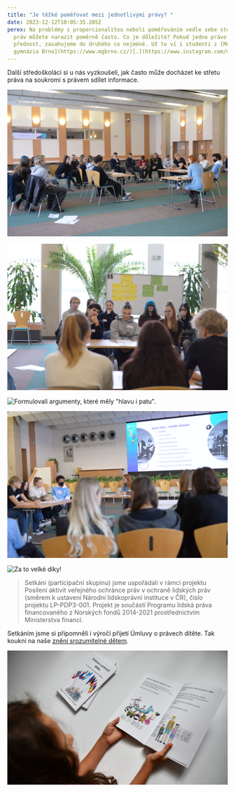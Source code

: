 ```yaml
---
title: "Je těžké poměřovat mezi jednotlivými právy? "
date: 2023-12-12T10:05:35.205Z
perex: Na problémy s proporcionalitou neboli poměřováním vedle sebe stojících
  práv můžete narazit poměrně často. Co je důležité? Pokud jedno právo dostane
  přednost, zasahujeme do druhého co nejméně. Už to ví i studenti z [Moravského
  gymnázia Brno](https://www.mgbrno.cz/)[.](https://www.instagram.com/mgbrno/)
---
```

Další středoškoláci si u nás vyzkoušeli, jak často může docházet ke střetu práva na soukromí s právem sdílet informace. 

![](dsc_6228.jpg "V simulovaném soudním řízení museli své názory přednést i obhájit. ")



![](dsc_6230.jpg "Není jednoduché prosazovat názor, se kterým nejste zcela ztotožnění. I tuhle výzvu však brněnští středoškoláci zvládli skvěle.")

![](dsc_6182.jpg "Formulovali argumenty, které měly \"hlavu i patu\". ")

![](dsc_6223.jpg "Zvládli i pružně vyvracet tvrzení, se kterými přišla protistrana. ")

![](1702308994636.jpg "Za to velké díky!")

> Setkání (participační skupinu) jsme uspořádali v rámci projektu Posílení aktivit veřejného ochránce práv v ochraně lidských práv (směrem k ustavení Národní lidskoprávní instituce v ČR), číslo projektu LP-PDP3-001. Projekt je součástí Programu lidská práva financovaného z Norských fondů 2014-2021 prostřednictvím Ministerstva financí.

Setkáním jsme si připomněli i výročí přijetí Úmluvy o právech dítěte. Tak koukni na naše [znění srozumitelné dětem](http://deti.ochrance.cz/umluva).

![Na obrázku je dívka prohlížející si Úmluvu o právech dítěte ve znění srozumitelném dětem.](dsc_1406.jpg "Naše Úmluva o právech dítěte ve znění srozumitelném dětem je volně ke stažení z deti.ochrance.cz/umluva.")
